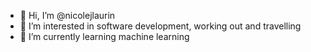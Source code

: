 - 👋 Hi, I’m @nicolejlaurin
- 👀 I’m interested in software development, working out and travelling
- 🌱 I’m currently learning machine learning

<!---
nicolejlaurin/nicolejlaurin is a ✨ special ✨ repository because its `README.md` (this file) appears on your GitHub profile.
You can click the Preview link to take a look at your changes.
--->
